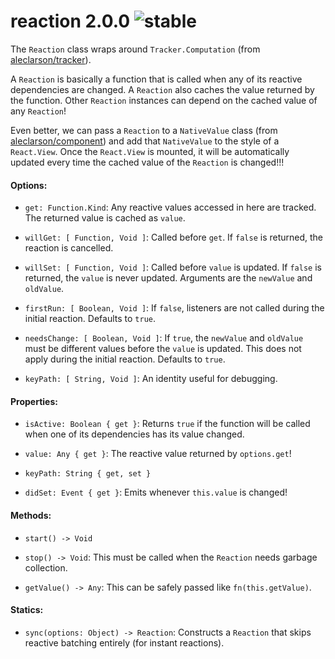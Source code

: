
# reaction 2.0.0 ![stable](https://img.shields.io/badge/stability-stable-4EBA0F.svg?style=flat)

The `Reaction` class wraps around `Tracker.Computation` (from [aleclarson/tracker](https://github.com/aleclarson/tracker)).

A `Reaction` is basically a function that is called when any of its reactive dependencies
are changed. A `Reaction` also caches the value returned by the function. Other `Reaction`
instances can depend on the cached value of any `Reaction`!

Even better, we can pass a `Reaction` to a `NativeValue` class (from [aleclarson/component](https://github.com/aleclarson/component))
and add that `NativeValue` to the style of a `React.View`. Once the `React.View`
is mounted, it will be automatically updated every time the cached value of the
`Reaction` is changed!!!

#### Options:

- `get: Function.Kind`: Any reactive values accessed in here are tracked. The returned value is cached as `value`.

- `willGet: [ Function, Void ]`: Called before `get`. If `false` is returned, the reaction is cancelled.

- `willSet: [ Function, Void ]`: Called before `value` is updated. If `false` is returned, the `value` is never updated. Arguments are the `newValue` and `oldValue`.

- `firstRun: [ Boolean, Void ]`: If `false`, listeners are not called during the initial reaction. Defaults to `true`.

- `needsChange: [ Boolean, Void ]`: If `true`, the `newValue` and `oldValue` must be different values before the `value` is updated. This does not apply during the initial reaction. Defaults to `true`.

- `keyPath: [ String, Void ]`: An identity useful for debugging.

#### Properties:

- `isActive: Boolean { get }`: Returns `true` if the function will be called when one of its dependencies has its value changed.

- `value: Any { get }`: The reactive value returned by `options.get`!

- `keyPath: String { get, set }`

- `didSet: Event { get }`: Emits whenever `this.value` is changed!

#### Methods:

- `start() -> Void`

- `stop() -> Void`: This must be called when the `Reaction` needs garbage collection.

- `getValue() -> Any`: This can be safely passed like `fn(this.getValue)`.

#### Statics:

- `sync(options: Object) -> Reaction`: Constructs a `Reaction` that skips reactive batching entirely (for instant reactions).
